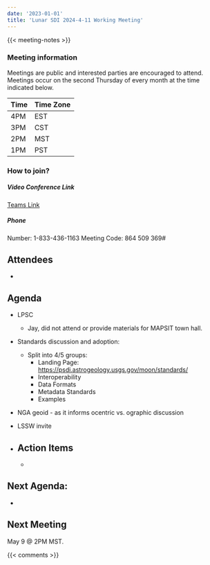 ```yaml
---
date: '2023-01-01'
title: 'Lunar SDI 2024-4-11 Working Meeting'
---
```


{{<  meeting-notes >}}

### Meeting information
Meetings are public and interested parties are encouraged to attend. Meetings occur on the second Thursday of every month at the time indicated below.

| Time | Time Zone |
|------|-----------|
| 4PM  | EST |
| 3PM  | CST |
| 2PM  | MST |
| 1PM  | PST | 

### How to join?

##### Video Conference Link
[Teams Link](https://teams.microsoft.com/l/meetup-join/19%3ameeting_NjM0MzI5NGUtZDI1ZS00YWVjLWI1MTctYjUzZTU4OTVlNWIz%40thread.v2/0?context=%7b%22Tid%22%3a%220693b5ba-4b18-4d7b-9341-f32f400a5494%22%2c%22Oid%22%3a%22c27c6e98-e45a-45ff-aea5-7f10d6fe67c1%22%7d)

##### Phone
Number: 1-833-436-1163
Meeting Code: 864 509 369#

## Attendees
-


## Agenda
- LPSC
  - Jay, did not attend or provide materials for MAPSIT town hall.
- Standards discussion and adoption:
  - Split into 4/5 groups:
    - Landing Page: https://psdi.astrogeology.usgs.gov/moon/standards/
    - Interoperability
    - Data Formats
    - Metadata Standards
    - Examples
- NGA geoid - as it informs ocentric vs. ographic discussion
- LSSW invite

- ## Action Items
  - 


## Next Agenda:
- 
  
## Next Meeting
May 9 @ 2PM MST.

{{< comments >}}
